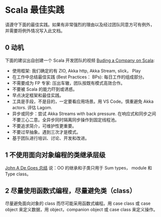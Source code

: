 # Scala 最佳实践

请遵守下面的最佳实践。如果有非常强烈的理由以及经过团队同意方可有例外， 并需要将例外情况写入此文档。

## 0 动机

下面的建议出自创建一个 Scala 开发团队的视频 [Buding a Company on Scala](https://youtu.be/lTL4TflgEWc):

- 使用框架: 我们确定的有 ZIO, Akka http, Akka Stream, slick， Play
- 在工作中总结最佳实践 (Best Practices： BPs): 每日工作的组成部分。
- 不需要成为 FP 专家: 压出车辙，团队按既有模式高效合作。
- 不要被 Scala 的能力吓到或诱惑。
- 早点决定框架和最佳实践。
- 工具是手段，不是目的，一定要看应用场景。用 VS Code。慎重避免 Akka actors. 评估 Lagom.
- 异步或同步：尝试 Akka Streams with back pressure. 在响应式和同步之间不要三心二意。全异步同时隔离同步操作到固定线程池。
- 不要追求简介，可维护性更重要。
- 不要过早抽象。遇到三次才是模式。
- 基于团队进行培训、讨论、开发和改进。

## 1 不使用面向对象编程的类继承层级

[John A De Goes 总结](http://degoes.net/articles/fp-vs-oop-part1) 说：OO 的继承和子类只用于 Sum types， module 和 Type class。

## 2 尽量使用函数式编程，尽量避免类（class）

尽量避免面向对象的 class 而尽可能采用函数式编程。用 case class 或 case object 来定义数据，用 object，companion object 或 case class 来定义操作。
